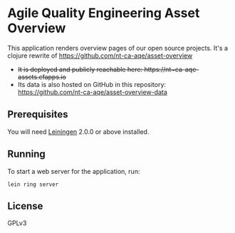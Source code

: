 # Agile Quality Engineering Asset Overview

This application renders overview pages of our open source projects.
It's a clojure rewrite of https://github.com/nt-ca-aqe/asset-overview

- ~~It is deployed and publicly reachable here: https://nt~ca-aqe-assets.cfapps.io~~
- Its data is also hosted on GitHub in this repository: https://github.com/nt-ca-aqe/asset-overview-data


## Prerequisites

You will need [Leiningen][] 2.0.0 or above installed.

[leiningen]: https://github.com/technomancy/leiningen

## Running

To start a web server for the application, run:

    lein ring server

## License

GPLv3
